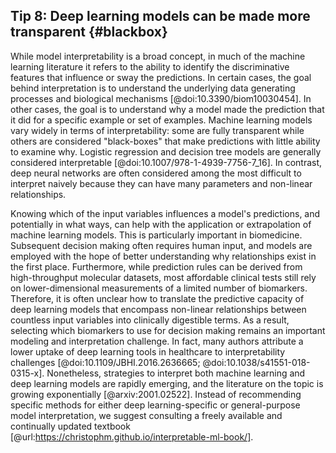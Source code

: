 ## Tip 8: Deep learning models can be made more transparent {#blackbox}

While model interpretability is a broad concept, in much of the machine learning literature it refers to the ability to identify the discriminative features that influence or sway the predictions.
In certain cases, the goal behind interpretation is to understand the underlying data generating processes and biological mechanisms [@doi:10.3390/biom10030454].
In other cases, the goal is to understand why a model made the prediction that it did for a specific example or set of examples.
Machine learning models vary widely in terms of interpretability: some are fully transparent while others are considered "black-boxes" that make predictions with little ability to examine why.
Logistic regression and decision tree models are generally considered interpretable [@doi:10.1007/978-1-4939-7756-7_16].
In contrast, deep neural networks are often considered among the most difficult to interpret naively because they can have many parameters and non-linear relationships.

Knowing which of the input variables influences a model's predictions, and potentially in what ways, can help with the application or extrapolation of machine learning models.
This is particularly important in biomedicine.
Subsequent decision making often requires human input, and models are employed with the hope of better understanding why relationships exist in the first place.
Furthermore, while prediction rules can be derived from high-throughput molecular datasets, most affordable clinical tests still rely on lower-dimensional measurements of a limited number of biomarkers.
Therefore, it is often unclear how to translate the predictive capacity of deep learning models that encompass non-linear relationships between countless input variables into clinically digestible terms.
As a result, selecting which biomarkers to use for decision making remains an important modeling and interpretation challenge.
In fact, many authors attribute a lower uptake of deep learning tools in healthcare to interpretability challenges [@doi:10.1109/JBHI.2016.2636665; @doi:10.1038/s41551-018-0315-x].
Nonetheless, strategies to interpret both machine learning and deep learning models are rapidly emerging, and the literature on the topic is growing exponentially [@arxiv:2001.02522].
Instead of recommending specific methods for either deep learning-specific or general-purpose model interpretation, we suggest consulting a freely available and continually updated textbook [@url:https://christophm.github.io/interpretable-ml-book/].

